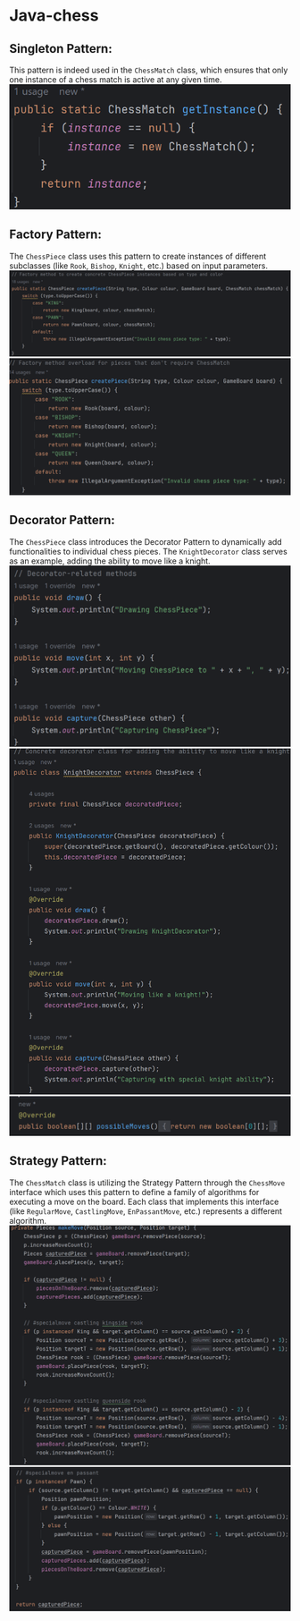 # Java-chess

## Singleton Pattern: 
This pattern is indeed used in the `ChessMatch` class, which ensures that only one instance of a chess match is active at any given time.
![img_1.png](img_1.png)


## Factory Pattern: 
The `ChessPiece` class uses this pattern to create instances of different subclasses (like `Rook`, `Bishop`, `Knight`, etc.) based on input parameters.
![img_4.png](img_4.png)
![img_3.png](img_3.png)

## Decorator Pattern:
The `ChessPiece` class introduces the Decorator Pattern to dynamically add functionalities to individual chess pieces. The `KnightDecorator` class serves as an example, adding the ability to move like a knight.
![img_12.png](img_12.png)
![img_13.png](img_13.png)
![img_14.png](img_14.png)

## Strategy Pattern: 
The `ChessMatch` class is utilizing the Strategy Pattern through the `ChessMove` interface which uses this pattern to define a family of algorithms for executing a move on the board. Each class that implements this interface (like `RegularMove`, `CastlingMove`, `EnPassantMove`, etc.) represents a different algorithm.
![img_7.png](img_7.png)
![img_8.png](img_8.png)

